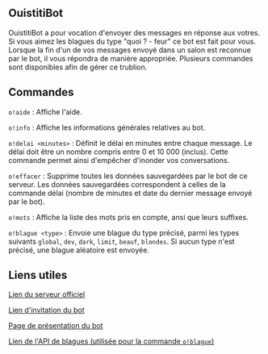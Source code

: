 ## OuistitiBot

OuistitiBot a pour vocation d'envoyer des messages en réponse aux votres. Si vous aimez les blagues du type "quoi ? - feur" ce bot est fait pour vous. 
Lorsque la fin d'un de vos messages envoyé dans un salon est reconnue par le bot, il vous répondra de manière appropriée.
Plusieurs commandes sont disponibles afin de gérer ce trublion.


## Commandes

```o!aide``` : Affiche l'aide.

```o!info``` : Affiche les informations générales relatives au bot.

```o!delai <minutes>``` : Définit le délai en minutes entre chaque message. Le délai doit être un nombre compris entre 0 et 10 000 (inclus). Cette commande permet ainsi d'empêcher d'inonder vos conversations.

```o!effacer``` : Supprime toutes les données sauvegardées par le bot de ce serveur. Les données sauvegardées correspondent à celles de la commande délai (nombre de minutes et date du dernier message envoyé par le bot).

```o!mots``` : Affiche la liste des mots pris en compte, ansi que leurs suffixes.

```o!blague <type>``` : Envoie une blague du type précisé, parmi les types suivants `global`, `dev`, `dark`, `limit`, `beauf`, `blondes`. Si aucun type n'est précisé, une blague aléatoire est envoyée.


## Liens utiles

[Lien du serveur officiel](https://discord.gg/3DbtncXpjC)

[Lien d'invitation du bot](https://discord.com/api/oauth2/authorize?client_id=725370669289963521&permissions=0&redirect_uri=https%3A%2F%2Fdiscord.com%2Fapi%2Foauth2%2Fauthorize%3Fclient_id%3D725370669289963521%26permissions%3D0%26redirect_uri%3Dhttps%253A%252F%252Fdiscord.com%252Fapi%252Foauth2%252Fauthorize%253Fclient_id%253D725370&scope=bot)

[Page de présentation du bot](https://top.gg/bot/725370669289963521)

[Lien de l'API de blagues (utilisée pour la commande ```o!blague```)](https://www.blagues-api.fr/)
